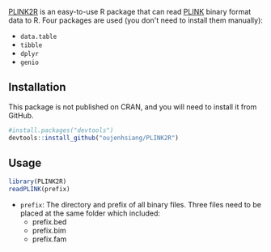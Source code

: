 [PLINK2R](https://github.com/oujenhsiang/PLINK2R) is an easy-to-use R package that can read [PLINK](https://www.cog-genomics.org/plink/1.9) binary format data to R. Four packages are used (you don't need to install them manually):

- `data.table`
- `tibble`
- `dplyr`
- `genio`

## Installation

This package is not published on CRAN, and you will need to install it from GitHub.

```R
#install.packages("devtools")
devtools::install_github("oujenhsiang/PLINK2R")
```

## Usage

```R
library(PLINK2R)
readPLINK(prefix)
```

- `prefix`: The directory and prefix of all binary files. Three files need to be placed at the same folder which included:
  - prefix.bed
  - prefix.bim
  - prefix.fam
